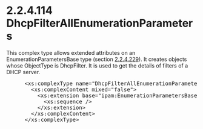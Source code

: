 <html dir="LTR" xmlns:mshelp="http://msdn.microsoft.com/mshelp" xmlns:ddue="http://ddue.schemas.microsoft.com/authoring/2003/5" xmlns:xlink="http://www.w3.org/1999/xlink" xmlns:tool="http://www.microsoft.com/tooltip">
 <body>
 <div id="header">
 <h1 class="heading">2.2.4.114 DhcpFilterAllEnumerationParameters</h1>
 </div>
 <div id="mainSection">
 <div id="mainBody">
 <div id="allHistory" class="saveHistory"></div>
 <div id="sectionSection0" class="section" name="collapseableSection">
 

<p>This complex type allows extended attributes on an
EnumerationParametersBase type (section <a href="c00fefd7-7102-42cf-9f74-d3715c125c73.md">2.2.4.229</a>). It creates
objects whose ObjectType is DhcpFilter. It is used to get the details of
filters of a DHCP server.</p>

<dl>
<dd>
<div><pre> &lt;xs:complexType name=&quot;DhcpFilterAllEnumerationParameters&quot;&gt;
   &lt;xs:complexContent mixed=&quot;false&quot;&gt;
     &lt;xs:extension base=&quot;ipam:EnumerationParametersBase&quot;&gt;
       &lt;xs:sequence /&gt;
     &lt;/xs:extension&gt;
   &lt;/xs:complexContent&gt;
 &lt;/xs:complexType&gt;
</pre></div>
</dd></dl>


 </div>
 </div>
 </div>
 </body>
</html>